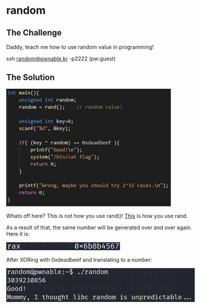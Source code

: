 # random

## The Challenge

Daddy, teach me how to use random value in programming!

ssh random@pwnable.kr -p2222 \(pw:guest\)

## The Solution

![](../.gitbook/assets/image%20%2822%29.png)

Whats off here? This is not how you use rand\(\)! [This](https://stackoverflow.com/questions/1108780/why-do-i-always-get-the-same-sequence-of-random-numbers-with-rand) is how you use rand.

As a result of that, the same number will be generated over and over again. Here it is:

![](../.gitbook/assets/image%20%2823%29.png)

After XORing with 0xdeadbeef and translating to a number:

 

![](../.gitbook/assets/image%20%2824%29.png)

